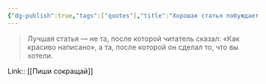 ```yaml
---
{"dg-publish":true,"tags":["quotes"],"title":"Хорошая статья побуждает к действию","date":"2021-09-22T13:07:00+03:00","modified_at":"2022-06-25T11:40:19+03:00","permalink":"/quotes/202109221307/","dgHomeLink":false,"dgPassFrontmatter":true}
---
```



> Лучшая статья — не та, после которой читатель сказал: «Как красиво написано», а та, после которой он сделал то, что вы хотели.

Link:: [[Пиши сокращай]]
